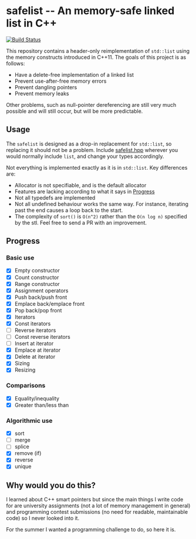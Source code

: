 # safelist -- An memory-safe linked list in C++

[![Build Status](https://travis-ci.org/bertptrs/safelist.svg?branch=master)](https://travis-ci.org/bertptrs/safelist)

This repository contains a header-only reimplementation of `std::list`
using the memory constructs introduced in C++11. The goals of this
project is as follows:

- Have a delete-free implementation of a linked list
- Prevent use-after-free memory errors
- Prevent dangling pointers
- Prevent memory leaks

Other problems, such as null-pointer dereferencing are still very much
possible and will still occur, but will be more predictable.

## Usage

The `safelist` is designed as a drop-in replacement for `std::list`, so
replacing it should not be a problem. Include [safelist.hpp](safelist.hpp)
wherever you would normally include `list`, and change your types
accordingly.

Not everything is implemented exactly as it is in `std::list`. Key
differences are:

- Allocator is not specifiable, and is the default allocator
- Features are lacking according to what it says in
  [Progress](#progress)
- Not all typedefs are implemented
- Not all undefined behaviour works the same way. For instance,
  iterating past the end causes a loop back to the start.
- The complexity of `sort()` is `O(n^2)` rather than the `O(n log n)`
  specified by the stl. Feel free to send a PR with an improvement.

## Progress

### Basic use

- [x] Empty constructor
- [x] Count constructor
- [x] Range constructor
- [x] Assignment operators
- [x] Push back/push front
- [x] Emplace back/emplace front
- [x] Pop back/pop front
- [x] Iterators
- [x] Const iterators
- [ ] Reverse iterators
- [ ] Const reverse iterators
- [ ] Insert at iterator
- [x] Emplace at iterator
- [x] Delete at iterator
- [x] Sizing
- [x] Resizing

### Comparisons

- [x] Equality/inequality
- [x] Greater than/less than

### Algorithmic use

- [x] sort
- [ ] merge
- [ ] splice
- [x] remove (if)
- [x] reverse
- [x] unique

## Why would you do this?

I learned about C++ smart pointers but since the main things I write
code for are university assignments (not a lot of memory management in
general) and programming contest submissions (no need for readable,
maintainable code) so I never looked into it.

For the summer I wanted a programming challenge to do, so here it is.
